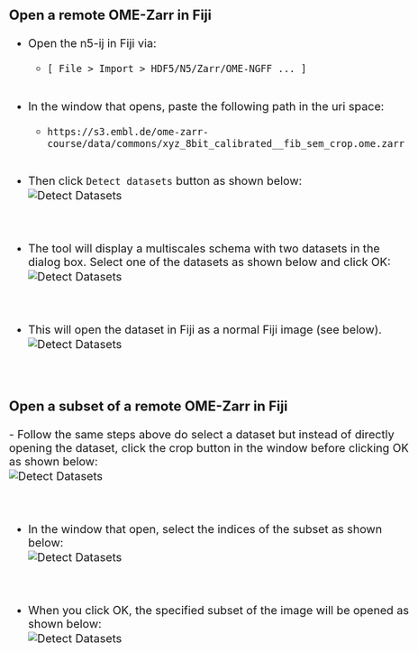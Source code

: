 <style>
body {
    font-size: 20px !important;
}
h3 {
    font-size: 24px !important;
}
h4 {
    font-size: 22px !important;
}
</style>

### Open a remote OME-Zarr in Fiji
- Open the n5-ij in Fiji via: 
  - `[ File > Import > HDF5/N5/Zarr/OME-NGFF ... ]`<br><br>

- In the window that opens, paste the following path in the uri space:
  - `https://s3.embl.de/ome-zarr-course/data/commons/xyz_8bit_calibrated__fib_sem_crop.ome.zarr`<br><br>

- Then click `Detect datasets` button as shown below: 
<img src="{{ site.baseurl }}/figures/n5-ij/detect_datasets.png" alt="Detect Datasets" style="display: block; margin: 2px 0;" /><br><br>

- The tool will display a multiscales schema with two datasets in the dialog box.
Select one of the datasets as shown below and click OK:
<img src="{{ site.baseurl }}/figures/n5-ij/select_dataset1.png" alt="Detect Datasets" style="display: block; margin: 2px 0;" /><br><br>

- This will open the dataset in Fiji as a normal Fiji image (see below).
<img src="{{ site.baseurl }}/figures/n5-ij/opened_dataset1.png" alt="Detect Datasets" style="display: block; margin: 2px 0;" /><br><br>

<h3>Open a subset of a remote OME-Zarr in Fiji</h3>
- Follow the same steps above do select a dataset but instead of directly opening the dataset,
click the crop button in the window before clicking OK as shown below: <br>
<img src="{{ site.baseurl }}/figures/n5-ij/select_dataset_and_crop2.png" alt="Detect Datasets" style="display: block; margin: 2px 0;" /><br><br>

- In the window that open, select the indices of the subset as shown below: <br> 
<img src="{{ site.baseurl }}/figures/n5-ij/select_dataset_and_crop1.png" alt="Detect Datasets" style="display: block; margin: 2px 0;" /><br><br>

- When you click OK, the specified subset of the image will be opened as shown below: <br>
<img src="{{ site.baseurl }}/figures/n5-ij/cropped_dataset1.png" alt="Detect Datasets" style="display: block; margin: 2px 0;" /><br><br>
